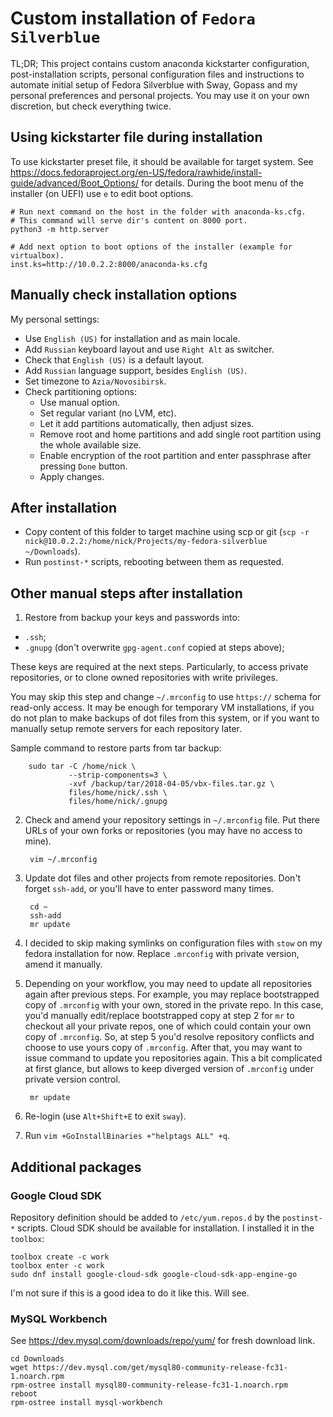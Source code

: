 # Custom installation of `Fedora Silverblue`

TL;DR; This project contains custom anaconda kickstarter configuration,
post-installation scripts, personal configuration files and instructions to
automate initial setup of Fedora Silverblue with Sway, Gopass and my
personal preferences and personal projects. You may use it on your own
discretion, but check everything twice.

## Using kickstarter file during installation

To use kickstarter preset file, it should be available for target system.
See https://docs.fedoraproject.org/en-US/fedora/rawhide/install-guide/advanced/Boot_Options/ for details.
During the boot menu of the installer (on UEFI) use `e` to edit boot options.

    # Run next command on the host in the folder with anaconda-ks.cfg.
    # This command will serve dir's content on 8000 port.
    python3 -m http.server

    # Add next option to boot options of the installer (example for virtualbox).
    inst.ks=http://10.0.2.2:8000/anaconda-ks.cfg

## Manually check installation options

My personal settings:

- Use `English (US)` for installation and as main locale.
- Add `Russian` keyboard layout and use `Right Alt` as switcher.
- Check that `English (US)` is a default layout.
- Add `Russian` language support, besides `English (US)`.
- Set timezone to `Azia/Novosibirsk`.
- Check partitioning options:
  - Use manual option.
  - Set regular variant (no LVM, etc).
  - Let it add partitions automatically, then adjust sizes.
  - Remove root and home partitions and add single root partition using the whole available size.
  - Enable encryption of the root partition and enter passphrase after pressing `Done` button.
  - Apply changes.

## After installation

- Copy content of this folder to target machine using scp or git (`scp -r nick@10.0.2.2:/home/nick/Projects/my-fedora-silverblue ~/Downloads`).
- Run `postinst-*` scripts, rebooting between them as requested.

## Other manual steps after installation

1. Restore from backup your keys and passwords into:

  - `.ssh`;
  - `.gnupg` (don't overwrite `gpg-agent.conf` copied at steps above);

   These keys are required at the next steps. Particularly, to access private
   repositories, or to clone owned repositories with write privileges. 
    
   You may skip this step and change `~/.mrconfig` to use `https://` schema for
   read-only access. It may be enough for temporary VM installations, if you do
   not plan to make backups of dot files from this system, or if you want to
   manually setup remote servers for each repository later.

   Sample command to restore parts from tar backup:

        sudo tar -C /home/nick \
                 --strip-components=3 \
                 -xvf /backup/tar/2018-04-05/vbx-files.tar.gz \
                 files/home/nick/.ssh \
                 files/home/nick/.gnupg

2. Check and amend your repository settings in `~/.mrconfig` file. Put there
   URLs of your own forks or repositories (you may have no access to mine).

        vim ~/.mrconfig

3. Update dot files and other projects from remote repositories.  Don't forget
   `ssh-add`, or you'll have to enter password many times.

        cd ~
        ssh-add
        mr update

4. I decided to skip making symlinks on configuration files with `stow` on my
   fedora installation for now. Replace `.mrconfig` with private version, amend
   it manually.

5. Depending on your workflow, you may need to update all repositories again
   after previous steps. For example, you may replace bootstrapped copy of 
   `.mrconfig` with your own, stored in the private repo. In this case, you'd
   manually edit/replace bootstrapped copy at step 2 for `mr` to checkout all
   your private repos, one of which could contain your own copy of `.mrconfig`.
   So, at step 5 you'd resolve repository conflicts and choose to use yours 
   copy of `.mrconfig`. After that, you may want to issue command to update
   you repositories again. This a bit complicated at first glance, but allows
   to keep diverged version of `.mrconfig` under private version control.

        mr update

7. Re-login (use `Alt+Shift+E` to exit `sway`).

8. Run `vim +GoInstallBinaries +"helptags ALL" +q`.

## Additional packages

### Google Cloud SDK

Repository definition should be added to `/etc/yum.repos.d` by the `postinst-*`
scripts. Cloud SDK should be available for installation. I installed it in the `toolbox`:

    toolbox create -c work
    toolbox enter -c work
    sudo dnf install google-cloud-sdk google-cloud-sdk-app-engine-go

I'm not sure if this is a good idea to do it like this. Will see.

### MySQL Workbench

See https://dev.mysql.com/downloads/repo/yum/ for fresh download link.

    cd Downloads
    wget https://dev.mysql.com/get/mysql80-community-release-fc31-1.noarch.rpm
    rpm-ostree install mysql80-community-release-fc31-1.noarch.rpm
    reboot
    rpm-ostree install mysql-workbench

